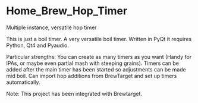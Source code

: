 # Home_Brew_Hop_Timer
Multiple instance, versatile hop timer

This is just a boil timer. A very versatile boil timer. Written in PyQt it requires Python, Qt4 and Pyaudio.

Particular strengths: You can create as many timers as you want (Handy for IPAs, or maybe even partial mash with steeping grains).
Timers can be added after the main timer has been started so adjustments can be made mid boil.
Can import hop additions from BrewTarget and set up timers automatically.

Note: This project has been integrated with Brewtarget.
